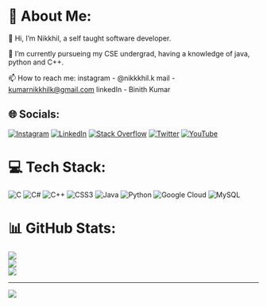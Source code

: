 # 💫 About Me:
👋 Hi, I’m Nikkhil, a self taught software developer.

🌱 I’m currently pursueing my CSE undergrad, having a knowledge of java, python and C++.

📫 How to reach me:
   instagram - @nikkkhil.k 
   mail - kumarnikkhilk@gmail.com
   linkedIn - Binith Kumar


## 🌐 Socials:
[![Instagram](https://img.shields.io/badge/Instagram-%23E4405F.svg?logo=Instagram&logoColor=white)](https://instagram.com/nikkkhil.k) [![LinkedIn](https://img.shields.io/badge/LinkedIn-%230077B5.svg?logo=linkedin&logoColor=white)](https://www.linkedin.com/in/binith-kumar/) [![Stack Overflow](https://img.shields.io/badge/-Stackoverflow-FE7A16?logo=stack-overflow&logoColor=white)](https://stackoverflow.com/users/20433754/binithk) [![Twitter](https://img.shields.io/badge/Twitter-%231DA1F2.svg?logo=Twitter&logoColor=white)](https://twitter.com/kumar_nikkhil) [![YouTube](https://img.shields.io/badge/YouTube-%23FF0000.svg?logo=YouTube&logoColor=white)](https://youtube.com/c/SHADOWme) 

# 💻 Tech Stack:
![C](https://img.shields.io/badge/c-%2300599C.svg?style=for-the-badge&logo=c&logoColor=white) ![C#](https://img.shields.io/badge/c%23-%23239120.svg?style=for-the-badge&logo=c-sharp&logoColor=white) ![C++](https://img.shields.io/badge/c++-%2300599C.svg?style=for-the-badge&logo=c%2B%2B&logoColor=white) ![CSS3](https://img.shields.io/badge/css3-%231572B6.svg?style=for-the-badge&logo=css3&logoColor=white) ![Java](https://img.shields.io/badge/java-%23ED8B00.svg?style=for-the-badge&logo=java&logoColor=white) ![Python](https://img.shields.io/badge/python-3670A0?style=for-the-badge&logo=python&logoColor=ffdd54) ![Google Cloud](https://img.shields.io/badge/Google%20Cloud-%234285F4.svg?style=for-the-badge&logo=google-cloud&logoColor=white) ![MySQL](https://img.shields.io/badge/mysql-%2300f.svg?style=for-the-badge&logo=mysql&logoColor=white)
# 📊 GitHub Stats:
![](https://github-readme-stats.vercel.app/api?username=Nikkhil0646&theme=dark&hide_border=false&include_all_commits=false&count_private=false)<br/>
![](https://github-readme-streak-stats.herokuapp.com/?user=Nikkhil0646&theme=dark&hide_border=false)<br/>
![](https://github-readme-stats.vercel.app/api/top-langs/?username=Nikkhil0646&theme=dark&hide_border=false&include_all_commits=false&count_private=false&layout=compact)

---
[![](https://visitcount.itsvg.in/api?id=Nikkhil0646&icon=0&color=0)](https://visitcount.itsvg.in)

